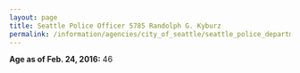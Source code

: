 ```yaml
---
layout: page
title: Seattle Police Officer 5785 Randolph G. Kyburz
permalink: /information/agencies/city_of_seattle/seattle_police_department/copbook/5785/
---
```


**Age as of Feb. 24, 2016:** 46

